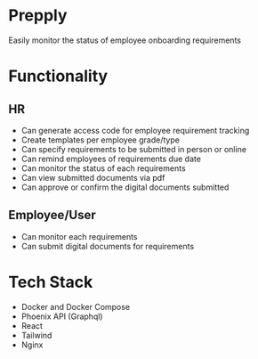 # Prepply
Easily monitor the status of employee onboarding requirements


# Functionality

## HR
* Can generate access code for employee requirement tracking
* Create templates per employee grade/type
* Can specify requirements to be submitted in person or online
* Can remind employees of requirements due date
* Can monitor the status of each requirements
* Can view submitted documents via pdf
* Can approve or confirm the digital documents submitted

## Employee/User
* Can monitor each requirements
* Can submit digital documents for requirements

# Tech Stack
* Docker and Docker Compose
* Phoenix API (Graphql)
* React
* Tailwind
* Nginx
